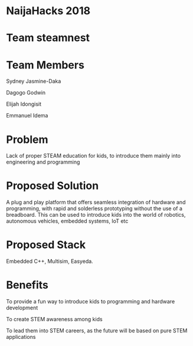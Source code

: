 # NaijaHacks 2018
# Team steamnest
# Team Members
   Sydney Jasmine-Daka

   Dagogo Godwin

   Elijah Idongisit

   Emmanuel Idema
# Problem
Lack of proper STEAM education for kids, to introduce them mainly into engineering and programming

# Proposed Solution
A plug and play platform that offers seamless integration of hardware and programming, with rapid and solderless prototyping without the use of a breadboard. This can be used to introduce kids into the world of robotics, autonomous vehicles, embedded systems, IoT etc

# Proposed Stack
Embedded C++, Multisim, Easyeda.

# Benefits
To provide a fun way to introduce kids to programming and hardware development

To create STEM awareness among kids

To lead them into STEM careers, as the future will be based on pure STEM applications
